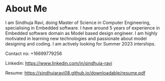 # About Me #

I am Sindhuja Ravi, doing Master of Science in Computer Engineering, specialising in Embedded software. I have around 5 years of experience in Embedded software domain as Model based design engineer. I am highly motivated in learning new technologies and passionate about model designing and coding. I am actively looking for Summer 2023 interships.  
  
Contact no: +16699779256  
  
Linkedin: https://www.linkedin.com/in/sindhuja-ravi  
  
Resume: https://sindhujaravi08.github.io/downloadable/resume.pdf  
  
